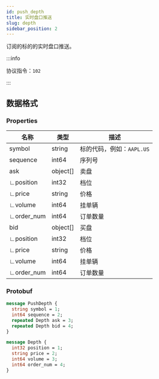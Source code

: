 ```yaml
---
id: push_depth
title: 实时盘口推送
slug: depth
sidebar_position: 2
---
```


订阅的标的的实时盘口推送。

:::info

协议指令：`102`

:::

## 数据格式

### Properties

| 名称       | 类型     | 描述                      |
| ---------- | -------- | ------------------------- |
| symbol     | string   | 标的代码，例如：`AAPL.US` |
| sequence   | int64    | 序列号                    |
| ask        | object[] | 卖盘                      |
| ∟position  | int32    | 档位                      |
| ∟price     | string   | 价格                      |
| ∟volume    | int64    | 挂单辆                    |
| ∟order_num | int64    | 订单数量                  |
| bid        | object[] | 买盘                      |
| ∟position  | int32    | 档位                      |
| ∟price     | string   | 价格                      |
| ∟volume    | int64    | 挂单辆                    |
| ∟order_num | int64    | 订单数量                  |

### Protobuf

```protobuf
message PushDepth {
  string symbol = 1;
  int64 sequence = 2;
  repeated Depth ask = 3;
  repeated Depth bid = 4;
}

message Depth {
  int32 position = 1;
  string price = 2;
  int64 volume = 3;
  int64 order_num = 4;
}
```
